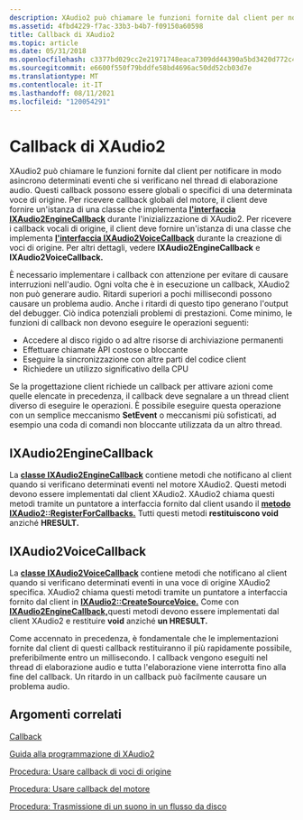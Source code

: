 ```yaml
---
description: XAudio2 può chiamare le funzioni fornite dal client per notificare in modo asincrono determinati eventi che si verificano nel thread di elaborazione audio.
ms.assetid: 4fbd4229-f7ac-33b3-b4b7-f09150a60598
title: Callback di XAudio2
ms.topic: article
ms.date: 05/31/2018
ms.openlocfilehash: c3377bd029cc2e21971748eaca7309dd44390a5bd3420d772c45264dfdbd075c
ms.sourcegitcommit: e6600f550f79bddfe58bd4696ac50dd52cb03d7e
ms.translationtype: MT
ms.contentlocale: it-IT
ms.lasthandoff: 08/11/2021
ms.locfileid: "120054291"
---
```

# <a name="xaudio2-callbacks"></a>Callback di XAudio2

XAudio2 può chiamare le funzioni fornite dal client per notificare in modo asincrono determinati eventi che si verificano nel thread di elaborazione audio. Questi callback possono essere globali o specifici di una determinata voce di origine. Per ricevere callback globali del motore, il client deve fornire un'istanza di una classe che implementa [**l'interfaccia IXAudio2EngineCallback**](/windows/desktop/api/xaudio2/nn-xaudio2-ixaudio2enginecallback) durante l'inizializzazione di XAudio2. Per ricevere i callback vocali di origine, il client deve fornire un'istanza di una classe che implementa [**l'interfaccia IXAudio2VoiceCallback**](/windows/desktop/api/xaudio2/nn-xaudio2-ixaudio2voicecallback) durante la creazione di voci di origine. Per altri dettagli, vedere **IXAudio2EngineCallback** e **IXAudio2VoiceCallback.**

È necessario implementare i callback con attenzione per evitare di causare interruzioni nell'audio. Ogni volta che è in esecuzione un callback, XAudio2 non può generare audio. Ritardi superiori a pochi millisecondi possono causare un problema audio. Anche i ritardi di questo tipo generano l'output del debugger. Ciò indica potenziali problemi di prestazioni. Come minimo, le funzioni di callback non devono eseguire le operazioni seguenti:

-   Accedere al disco rigido o ad altre risorse di archiviazione permanenti
-   Effettuare chiamate API costose o bloccante
-   Eseguire la sincronizzazione con altre parti del codice client
-   Richiedere un utilizzo significativo della CPU

Se la progettazione client richiede un callback per attivare azioni come quelle elencate in precedenza, il callback deve segnalare a un thread client diverso di eseguire le operazioni. È possibile eseguire questa operazione con un semplice meccanismo **SetEvent** o meccanismi più sofisticati, ad esempio una coda di comandi non bloccante utilizzata da un altro thread.

## <a name="ixaudio2enginecallback"></a>IXAudio2EngineCallback

La [**classe IXAudio2EngineCallback**](/windows/desktop/api/xaudio2/nn-xaudio2-ixaudio2enginecallback) contiene metodi che notificano al client quando si verificano determinati eventi nel motore XAudio2. Questi metodi devono essere implementati dal client XAudio2. XAudio2 chiama questi metodi tramite un puntatore a interfaccia fornito dal client usando il [**metodo IXAudio2::RegisterForCallbacks.**](/windows/win32/api/xaudio2/nf-xaudio2-ixaudio2-registerforcallbacks) Tutti questi metodi **restituiscono void** anziché **HRESULT.**

## <a name="ixaudio2voicecallback"></a>IXAudio2VoiceCallback

La [**classe IXAudio2VoiceCallback**](/windows/desktop/api/xaudio2/nn-xaudio2-ixaudio2voicecallback) contiene metodi che notificano al client quando si verificano determinati eventi in una voce di origine XAudio2 specifica. XAudio2 chiama questi metodi tramite un puntatore a interfaccia fornito dal client in [**IXAudio2::CreateSourceVoice.**](/windows/win32/api/xaudio2/nf-xaudio2-ixaudio2-createsourcevoice) Come con [**IXAudio2EngineCallback,**](/windows/desktop/api/xaudio2/nn-xaudio2-ixaudio2enginecallback)questi metodi devono essere implementati dal client XAudio2 e restituire **void** anziché **un HRESULT.**

Come accennato in precedenza, è fondamentale che le implementazioni fornite dal client di questi callback restituiranno il più rapidamente possibile, preferibilmente entro un millisecondo. I callback vengono eseguiti nel thread di elaborazione audio e tutta l'elaborazione viene interrotta fino alla fine del callback. Un ritardo in un callback può facilmente causare un problema audio.

## <a name="related-topics"></a>Argomenti correlati

<dl> <dt>

[Callback](callbacks.md)
</dt> <dt>

[Guida alla programmazione di XAudio2](programming-guide.md)
</dt> <dt>

[Procedura: Usare callback di voci di origine](how-to--use-source-voice-callbacks.md)
</dt> <dt>

[Procedura: Usare callback del motore](how-to--use-engine-callbacks.md)
</dt> <dt>

[Procedura: Trasmissione di un suono in un flusso da disco](how-to--stream-a-sound-from-disk.md)
</dt> </dl>

 

 
